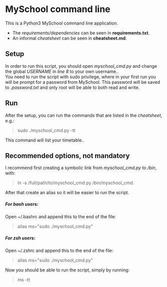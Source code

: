 # MySchool command line
This is a Python3 MySchool command line application.<br />
* The *requirements/dependencies* can be seen in **requirements.txt**.<br />
* An informal *cheatsheet* can be seen in **cheatsheet.md**.<br />

## Setup
In order to run this script, you should open *myschool_cmd.py* and change the global *USERNAME* in *line 8* to your own username..<br />
You need to run the script with sudo privilege, where in your first run you will be prompt for a password from MySchool. This password will be saved to *.password.txt* and only root will be able to both read and write. 

## Run
After the setup, you can run the commands that are listed in the *cheatsheet*, e.g.:

> sudo ./myschool_cmd.py -tt

This command will list your timetable..<br />

## Recommended options, not mandatory
I recommend first creating a symbolic link from *myschool_cmd.py* to */bin*, with:

> ln -s /full/path/to/myschool_cmd.py /bin/myschool_cmd.

After that create an alias so it will be easier to run the script.
##### For bash users:
Open ~/.bashrc and append this to the end of the file:

> alias ms="sudo ./myschool_cmd.py"

##### For zsh users:
Open ~/.zshrc and append this to the end of the file:

> alias ms="sudo ./myschool_cmd.py"

Now you should be able to run the script, simply by running:

> ms -tt
